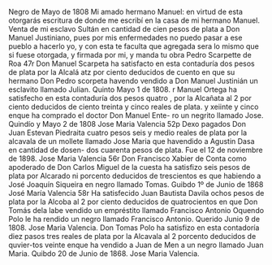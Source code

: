 Negro
de Mayo de 1808
Mi amado hermano Manuel:
en virtud de esta otorgarás escritura de
donde me escribí en la casa de mi hermano
Manuel.
Venta de mi esclavo Sultán en cantidad de cien pesos de plata a Don Manuel Justiniano, pues por mis enfermedades no puedo pasar a ese pueblo a hacerlo yo, y con esta te faculta que agregada sera lo mismo que si fuese otorgada, y firmada por mi, y manda tu obra
Pedro Scarpette de Roa
47r Don Manuel Scarpeta ha satisfacto en esta contaduría dos pesos
de plata por la Alcalá atz por ciento deducidos de cuento en que su hermano Don Pedro scorpeta havendo vendido a Don Manuel Justinián un esclavito llamado Julian. Quinto Mayo 1 de 1808.
r Manuel Ortega ha satisfecho en esta contaduría dos pesos quatro , por la Alcañata al 2 por ciento deducidos de ciento treinta y cinco reales de plata.
y xeiinte y cinco enque ha comprado el doctor Don Manuel Ente- ro un negrito llamado Jose. Quindío y Mayo 2 de 1808 Jose Maria Valencia
52p Dexo pagados Don Juan Estevan Piedraita cuatro pesos seis y medio reales de plata por la alcavala de un mollete llamado Jose Maria que havendido a Agustin Dasa en cantidad de dosen- dos cuarenta pesos de plata. Fue el 12 de noviembre de 1898.
Jose Maria Valencia
56r
Don Francisco Xabier de Conta
como apoderado de Don Carlos Miguel
de la cuesta ha satisfizo seis pesos de plata por Alcarado ni
porcento deducidos de trescientos es que habiendo a José
Joaquín Siqueira en negro llamado Tomas. Guibdo 1º de Junio
de 1868 José María Valencia
58r Ha satisfecido Juan Bautista Davila ochos pesos de plata por la Alcoba al 2 por ciento deducidos de quatrocientos en que Don Tomás dela labe vendido un empréstito llamado Francisco Antonio Oquendo
Polo le ha rendido un negro llamado Francisco Antonio. Querido
Junio 9 de 1808. Jose Maria Valencia.
Don Tomas Polo ha satisfizo en esta contadoría diez pasos tres
reales de plata por la Alcavala al 2 porcento deducidos de quvier-tos veinte enque ha vendido a Juan de Men a un negro llamado Juan Maria. Quibdo 20 de Junio de 1868. Jose Maria Valencia.